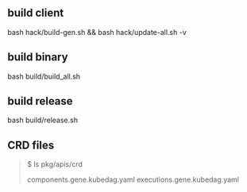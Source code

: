 ## build client

bash hack/build-gen.sh && bash hack/update-all.sh -v

## build binary

bash build/build_all.sh 

## build release

bash build/release.sh

## CRD files

> $ ls pkg/apis/crd
>
>  components.gene.kubedag.yaml  executions.gene.kubedag.yaml
